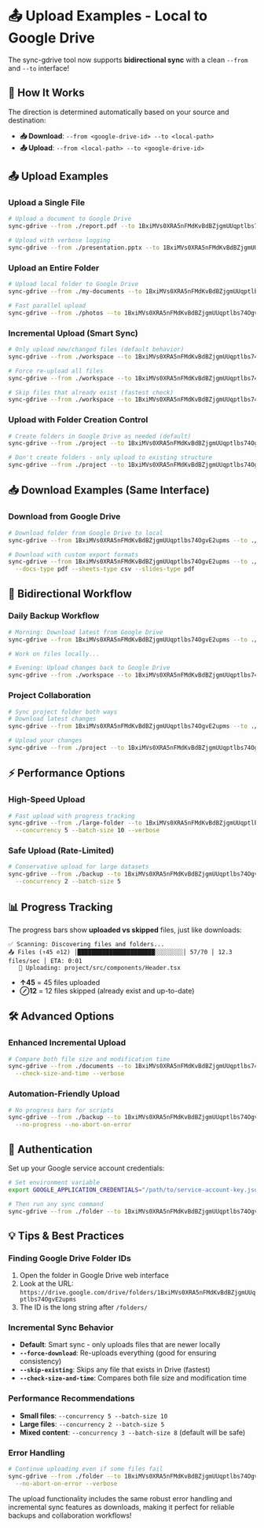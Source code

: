 # 📤 Upload Examples - Local to Google Drive

The sync-gdrive tool now supports **bidirectional sync** with a clean `--from` and `--to` interface!

## **🎯 How It Works**

The direction is determined automatically based on your source and destination:

- **📥 Download**: `--from <google-drive-id> --to <local-path>`
- **📤 Upload**: `--from <local-path> --to <google-drive-id>`

## **📤 Upload Examples**

### **Upload a Single File**

```bash
# Upload a document to Google Drive
sync-gdrive --from ./report.pdf --to 1BxiMVs0XRA5nFMdKvBdBZjgmUUqptlbs74OgvE2upms

# Upload with verbose logging
sync-gdrive --from ./presentation.pptx --to 1BxiMVs0XRA5nFMdKvBdBZjgmUUqptlbs74OgvE2upms --verbose
```

### **Upload an Entire Folder**

```bash
# Upload local folder to Google Drive
sync-gdrive --from ./my-documents --to 1BxiMVs0XRA5nFMdKvBdBZjgmUUqptlbs74OgvE2upms

# Fast parallel upload
sync-gdrive --from ./photos --to 1BxiMVs0XRA5nFMdKvBdBZjgmUUqptlbs74OgvE2upms --concurrency 5
```

### **Incremental Upload (Smart Sync)**

```bash
# Only upload new/changed files (default behavior)
sync-gdrive --from ./workspace --to 1BxiMVs0XRA5nFMdKvBdBZjgmUUqptlbs74OgvE2upms

# Force re-upload all files
sync-gdrive --from ./workspace --to 1BxiMVs0XRA5nFMdKvBdBZjgmUUqptlbs74OgvE2upms --force-download

# Skip files that already exist (fastest check)
sync-gdrive --from ./workspace --to 1BxiMVs0XRA5nFMdKvBdBZjgmUUqptlbs74OgvE2upms --skip-existing
```

### **Upload with Folder Creation Control**

```bash
# Create folders in Google Drive as needed (default)
sync-gdrive --from ./project --to 1BxiMVs0XRA5nFMdKvBdBZjgmUUqptlbs74OgvE2upms

# Don't create folders - only upload to existing structure
sync-gdrive --from ./project --to 1BxiMVs0XRA5nFMdKvBdBZjgmUUqptlbs74OgvE2upms --no-create-folders
```

## **📥 Download Examples (Same Interface)**

### **Download from Google Drive**

```bash
# Download folder from Google Drive to local
sync-gdrive --from 1BxiMVs0XRA5nFMdKvBdBZjgmUUqptlbs74OgvE2upms --to ./downloads

# Download with custom export formats
sync-gdrive --from 1BxiMVs0XRA5nFMdKvBdBZjgmUUqptlbs74OgvE2upms --to ./downloads \
  --docs-type pdf --sheets-type csv --slides-type pdf
```

## **🔄 Bidirectional Workflow**

### **Daily Backup Workflow**

```bash
# Morning: Download latest from Google Drive
sync-gdrive --from 1BxiMVs0XRA5nFMdKvBdBZjgmUUqptlbs74OgvE2upms --to ./workspace

# Work on files locally...

# Evening: Upload changes back to Google Drive
sync-gdrive --from ./workspace --to 1BxiMVs0XRA5nFMdKvBdBZjgmUUqptlbs74OgvE2upms
```

### **Project Collaboration**

```bash
# Sync project folder both ways
# Download latest changes
sync-gdrive --from 1BxiMVs0XRA5nFMdKvBdBZjgmUUqptlbs74OgvE2upms --to ./project --verbose

# Upload your changes
sync-gdrive --from ./project --to 1BxiMVs0XRA5nFMdKvBdBZjgmUUqptlbs74OgvE2upms --verbose
```

## **⚡ Performance Options**

### **High-Speed Upload**

```bash
# Fast upload with progress tracking
sync-gdrive --from ./large-folder --to 1BxiMVs0XRA5nFMdKvBdBZjgmUUqptlbs74OgvE2upms \
  --concurrency 5 --batch-size 10 --verbose
```

### **Safe Upload (Rate-Limited)**

```bash
# Conservative upload for large datasets
sync-gdrive --from ./backup --to 1BxiMVs0XRA5nFMdKvBdBZjgmUUqptlbs74OgvE2upms \
  --concurrency 2 --batch-size 5
```

## **📊 Progress Tracking**

The progress bars show **uploaded vs skipped** files, just like downloads:

```
✅ Scanning: Discovering files and folders...
📤 Files (↑45 ⊘12) │██████████████████████░░░░░░░░│ 57/70 │ 12.3 files/sec │ ETA: 0:01
   📁 Uploading: project/src/components/Header.tsx
```

- **↑45** = 45 files uploaded
- **⊘12** = 12 files skipped (already exist and up-to-date)

## **🛠️ Advanced Options**

### **Enhanced Incremental Upload**

```bash
# Compare both file size and modification time
sync-gdrive --from ./documents --to 1BxiMVs0XRA5nFMdKvBdBZjgmUUqptlbs74OgvE2upms \
  --check-size-and-time --verbose
```

### **Automation-Friendly Upload**

```bash
# No progress bars for scripts
sync-gdrive --from ./backup --to 1BxiMVs0XRA5nFMdKvBdBZjgmUUqptlbs74OgvE2upms \
  --no-progress --no-abort-on-error
```

## **🔧 Authentication**

Set up your Google service account credentials:

```bash
# Set environment variable
export GOOGLE_APPLICATION_CREDENTIALS="/path/to/service-account-key.json"

# Then run any sync command
sync-gdrive --from ./folder --to 1BxiMVs0XRA5nFMdKvBdBZjgmUUqptlbs74OgvE2upms
```

## **💡 Tips & Best Practices**

### **Finding Google Drive Folder IDs**

1. Open the folder in Google Drive web interface
2. Look at the URL: `https://drive.google.com/drive/folders/1BxiMVs0XRA5nFMdKvBdBZjgmUUqptlbs74OgvE2upms`
3. The ID is the long string after `/folders/`

### **Incremental Sync Behavior**

- **Default**: Smart sync - only uploads files that are newer locally
- **`--force-download`**: Re-uploads everything (good for ensuring consistency)
- **`--skip-existing`**: Skips any file that exists in Drive (fastest)
- **`--check-size-and-time`**: Compares both file size and modification time

### **Performance Recommendations**

- **Small files**: `--concurrency 5 --batch-size 10`
- **Large files**: `--concurrency 2 --batch-size 5`
- **Mixed content**: `--concurrency 3 --batch-size 8` (default will be safe)

### **Error Handling**

```bash
# Continue uploading even if some files fail
sync-gdrive --from ./folder --to 1BxiMVs0XRA5nFMdKvBdBZjgmUUqptlbs74OgvE2upms \
  --no-abort-on-error --verbose
```

The upload functionality includes the same robust error handling and incremental sync features as downloads, making it perfect for reliable backups and collaboration workflows!
